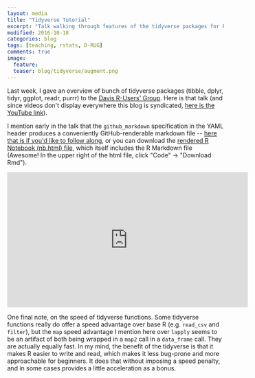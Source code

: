 ```yaml
---
layout: media
title: "Tidyverse Tutorial"
excerpt: "Talk walking through features of the tidyverse packages for R. Plus R Notebooks."
modified: 2016-10-18
categories: blog
tags: [teaching, rstats, D-RUG]
comments: true
image:
  feature:
  teaser: blog/tidyverse/augment.png
---
```


Last week, I gave an overview of bunch of tidyverse packages (tibble, dplyr, tidyr, ggplot, readr, purrr) to the [Davis R-Users' Group](https://d-rug.github.io/). Here is that talk (and since videos don't display everywhere this blog is syndicated, [here is the YouTube link](https://www.youtube.com/watch?v=9q7gssUP8UA)). 

I mention early in the talk that the `github_markdown` specification in the YAML header produces a conveniently GitHub-renderable markdown file -- [here that is if you'd like to follow along](https://github.com/michaellevy/tidyverse_talk/blob/master/tidyverse.md), or you can download the [rendered R Notebook (nb.html) file](https://github.com/michaellevy/tidyverse_talk/blob/master/tidyverse.nb.html), which itself includes the R Markdown file (Awesome! In the upper right of the html file, click "Code" -> "Download Rmd").

<iframe width="560" height="315" src="https://www.youtube.com/embed/9q7gssUP8UA" frameborder="0" allowfullscreen></iframe>


One final note, on the speed of tidyverse functions. Some tidyverse functions really do offer a speed advantage over base R (e.g. `read_csv` and `filter`), but the `map` speed advantage I mention here over `lapply` seems to be an artifact of both being wrapped in a `map2` call in a `data_frame` call. They are actually equally fast. In my mind, the benefit of the tidyverse is that it makes R easier to write and read, which makes it less bug-prone and more approachable for beginners. It does that without imposing a speed penalty, and in some cases provides a little acceleration as a bonus. 
